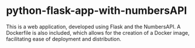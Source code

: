 # python-flask-app-with-numbersAPI
This is a web application, developed using Flask and the NumbersAPI. A Dockerfile is also included, which allows for the creation of a Docker image, facilitating ease of deployment and distribution.